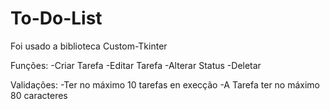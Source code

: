 # To-Do-List

Foi usado a biblioteca Custom-Tkinter

Funções:
-Criar Tarefa
-Editar Tarefa
-Alterar Status
-Deletar

Validações:
-Ter no máximo 10 tarefas en execção
-A Tarefa ter no máximo 80 caracteres
